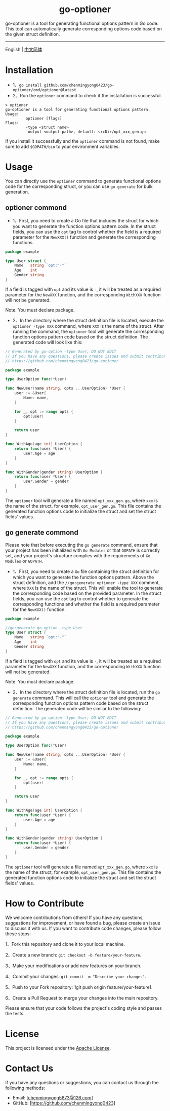 <h1 align="center">
  go-optioner
</h1>
go-optioner is a tool for generating functional options pattern in Go code. This tool can automatically generate corresponding options code based on the given struct definition.

---

English | [中文简体](./README-zh_CN.md)

# Installation
- 1、`go install github.com/chenmingyong0423/go-optioner/cmd/optioner@latest`
- 2、Run the `optioner` command to check if the installation is successful.
```
> optioner
go-optioner is a tool for generating functional options pattern.
Usage: 
         optioner [flags]
Flags:
         -type <struct name>
         -output <output path>, default: srcDir/opt_xxx_gen.go
```
If you install it successfully and the `optioner` command is not found, make sure to add `$GOPATH/bin` to your environment variables.

# Usage

You can directly use the `optioner` command to generate functional options code for the corresponding struct, or you can use `go generate` for bulk generation.
## optioner commond
- 1、First, you need to create a Go file that includes the struct for which you want to generate the function options pattern code. In the struct fields, you can use the `opt` tag to control whether the field is a required parameter for the `NewXXX()` function and generate the corresponding functions.
```go
package example

type User struct {
	Name   string `opt:"-"`
	Age    int
	Gender string
}

```
If a field is tagged with `opt` and its value is `-`, it will be treated as a required parameter for the `NewXXX` function, and the corresponding `WithXXX` function will not be generated.

Note: You must declare package.
- 2、In the directory where the struct definition file is located, execute the `optioner -type XXX` command, where `XXX` is the name of the struct. After running the command, the `optioner` tool will generate the corresponding function options pattern code based on the struct definition. The generated code will look like this:
```go
// Generated by go-option -type User; DO NOT EDIT
// If you have any questions, please create issues and submit contributions at:
// https://github.com/chenmingyong0423/go-optioner

package example

type UserOption func(*User)

func NewUser(name string, opts ...UserOption) *User {
	user := &User{
		Name: name,
	}

	for _, opt := range opts {
		opt(user)
	}

	return user
}

func WithAge(age int) UserOption {
	return func(user *User) {
		user.Age = age
	}
}

func WithGender(gender string) UserOption {
	return func(user *User) {
		user.Gender = gender
	}
}

```
The `optioner` tool will generate a file named `opt_xxx_gen.go`, where `xxx` is the name of the struct, for example, `opt_user_gen.go`. This file contains the generated function options code to initialize the struct and set the struct fields' values.
## go generate commond
Please note that before executing the `go generate` command, ensure that your project has been initialized with `Go Modules` or that `GOPATH` is correctly set, and your project's structure complies with the requirements of `Go Modules` or `GOPATH`.
- 1、First, you need to create a `Go` file containing the struct definition for which you want to generate the function options pattern. Above the struct definition, add the `//go:generate optioner -type XXX` comment, where `XXX` is the name of the struct. This will enable the tool to generate the corresponding code based on the provided parameter. In the struct fields, you can use the `opt` tag to control whether to generate the corresponding functions and whether the field is a required parameter for the `NewXXX()` function.
```go
package example

//go:generate go-option -type User
type User struct {
	Name   string `opt:"-"`
	Age    int
	Gender string
}
```
If a field is tagged with `opt` and its value is `-`, it will be treated as a required parameter for the `NewXXX` function, and the corresponding `WithXXX` function will not be generated.

Note: You must declare package.
- 2、In the directory where the struct definition file is located, run the `go generate` command. This will call the `optioner` tool and generate the corresponding function options pattern code based on the struct definition. The generated code will be similar to the following:
```go
// Generated by go-option -type User; DO NOT EDIT
// If you have any questions, please create issues and submit contributions at:
// https://github.com/chenmingyong0423/go-optioner

package example

type UserOption func(*User)

func NewUser(name string, opts ...UserOption) *User {
	user := &User{
		Name: name,
	}

	for _, opt := range opts {
		opt(user)
	}

	return user
}

func WithAge(age int) UserOption {
	return func(user *User) {
		user.Age = age
	}
}

func WithGender(gender string) UserOption {
	return func(user *User) {
		user.Gender = gender
	}
}

```
The `optioner` tool will generate a file named `opt_xxx_gen.go`, where `xxx` is the name of the struct, for example, `opt_user_gen.go`. This file contains the generated function options code to initialize the struct and set the struct fields' values.

# How to Contribute
We welcome contributions from others! If you have any questions, suggestions for improvement, or have found a bug, please create an issue to discuss it with us. If you want to contribute code changes, please follow these steps:

1、Fork this repository and clone it to your local machine.

2、Create a new branch: `git checkout -b feature/your-feature`.

3、Make your modifications or add new features on your branch.

4、Commit your changes: `git commit -m "Describe your changes"`.

5、Push to your Fork repository: 1git push origin feature/your-feature1.

6、Create a Pull Request to merge your changes into the main repository.

Please ensure that your code follows the project's coding style and passes the tests.

# License
This project is licensed under the [Apache License](https://github.com/chenmingyong0423/go-optioner/blob/main/LICENSE).

# Contact Us
If you have any questions or suggestions, you can contact us through the following methods:
- Email: [chenmingyong5873@126.com]
- GitHub: [https://github.com/chenmingyong0423]
